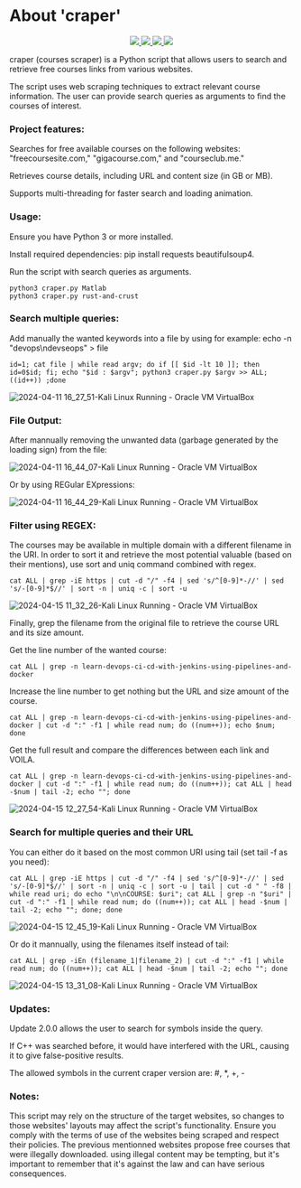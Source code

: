 # About 'craper'

<p align="center">
   </a>
      <a href="https://github.com/Gh0stAn0n/packdoor">
      <img src="https://img.shields.io/badge/Version-2.0.0-darkgreen">
        <img src="https://img.shields.io/badge/Release%20Date-august%202023-purple">
  <img src="https://shields.io/badge/Python-100%25-066da5">
  <img src="https://shields.io/badge/Platform-Linux/Windows/Mac-darkred">
    </a>
  </p>
</p>

craper (courses scraper) is a Python script that allows users to search and retrieve free courses links from various websites.

The script uses web scraping techniques to extract relevant course information. The user can provide search queries as arguments to find the courses of interest.

### Project features:

Searches for free available courses on the following websites: "freecoursesite.com," "gigacourse.com," and "courseclub.me."

Retrieves course details, including URL and content size (in GB or MB).

Supports multi-threading for faster search and loading animation.

### Usage:

Ensure you have Python 3 or more installed.

Install required dependencies: pip install requests beautifulsoup4.

Run the script with search queries as arguments.

    python3 craper.py Matlab
    python3 craper.py rust-and-crust


### Search multiple queries:

Add manually the wanted keywords into a file by using for example: echo -n "devops\ndevseops" > file

    id=1; cat file | while read argv; do if [[ $id -lt 10 ]]; then id=0$id; fi; echo "$id : $argv"; python3 craper.py $argv >> ALL; ((id++)) ;done

![2024-04-11 16_27_51-Kali Linux  Running  - Oracle VM VirtualBox](https://github.com/Gh0stAn0n/craper/assets/102325071/523443f6-d65c-4ed9-a353-cbe3d16f7276)


### File Output:

After mannually removing the unwanted data (garbage generated by the loading sign) from the file:

![2024-04-11 16_44_07-Kali Linux  Running  - Oracle VM VirtualBox](https://github.com/Gh0stAn0n/craper/assets/102325071/55144780-5c01-4f11-8f09-1496881bd022)

Or by using REGular EXpressions:

![2024-04-11 16_44_29-Kali Linux  Running  - Oracle VM VirtualBox](https://github.com/Gh0stAn0n/craper/assets/102325071/d1be06f9-7116-466d-bb16-a733e5d617e5)


### Filter using REGEX:

The courses may be available in multiple domain with a different filename in the URI.
In  order to sort it and retrieve the most potential valuable (based on their mentions), use sort and uniq command combined with regex.

    cat ALL | grep -iE https | cut -d "/" -f4 | sed 's/^[0-9]*-//' | sed 's/-[0-9]*$//' | sort -n | uniq -c | sort -u

![2024-04-15 11_32_26-Kali Linux  Running  - Oracle VM VirtualBox](https://github.com/Gh0stAn0n/craper/assets/102325071/415ce0b4-b95c-45d5-aef9-29e4145a868a)

Finally, grep the filename from the original file to retrieve the course URL and its size amount.

Get the line number of the wanted course:

    cat ALL | grep -n learn-devops-ci-cd-with-jenkins-using-pipelines-and-docker
Increase the line number to get nothing but the URL and size amount of the course.

    cat ALL | grep -n learn-devops-ci-cd-with-jenkins-using-pipelines-and-docker | cut -d ":" -f1 | while read num; do ((num++)); echo $num; done
Get the full result and compare the differences between each link and VOILA.

    cat ALL | grep -n learn-devops-ci-cd-with-jenkins-using-pipelines-and-docker | cut -d ":" -f1 | while read num; do ((num++)); cat ALL | head -$num | tail -2; echo ""; done

![2024-04-15 12_27_54-Kali Linux  Running  - Oracle VM VirtualBox](https://github.com/Gh0stAn0n/craper/assets/102325071/e54753d8-94e6-4e5e-beb2-c3aaaff8bca1)

### Search for multiple queries and their URL

You can either do it based on the most common URI using tail (set tail -f as you need):

    cat ALL | grep -iE https | cut -d "/" -f4 | sed 's/^[0-9]*-//' | sed 's/-[0-9]*$//' | sort -n | uniq -c | sort -u | tail | cut -d " " -f8 | while read uri; do echo "\n\nCOURSE: $uri"; cat ALL | grep -n "$uri" | cut -d ":" -f1 | while read num; do ((num++)); cat ALL | head -$num | tail -2; echo ""; done; done
![2024-04-15 12_45_19-Kali Linux  Running  - Oracle VM VirtualBox](https://github.com/Gh0stAn0n/craper/assets/102325071/87fec506-7cf1-4004-9e05-9576308cb438)

Or do it mannually, using the filenames itself instead of tail:

    cat ALL | grep -iEn (filename_1|filename_2) | cut -d ":" -f1 | while read num; do ((num++)); cat ALL | head -$num | tail -2; echo ""; done
![2024-04-15 13_31_08-Kali Linux  Running  - Oracle VM VirtualBox](https://github.com/Gh0stAn0n/craper/assets/102325071/b5dcdd02-0552-428b-8aa4-b263abbc9566)


### Updates:

Update 2.0.0 allows the user to search for symbols inside the query.

If C++ was searched before, it would have interfered with the URL, causing it to give false-positive results.

The allowed symbols in the current craper version are: #, *, +, -

### Notes:

This script may rely on the structure of the target websites, so changes to those websites' layouts may affect the script's functionality.
Ensure you comply with the terms of use of the websites being scraped and respect their policies.
The previous mentionned websites propose free courses that were illegally downloaded. using illegal content may be tempting, but it's important to remember that it's against the law and can have serious consequences.
